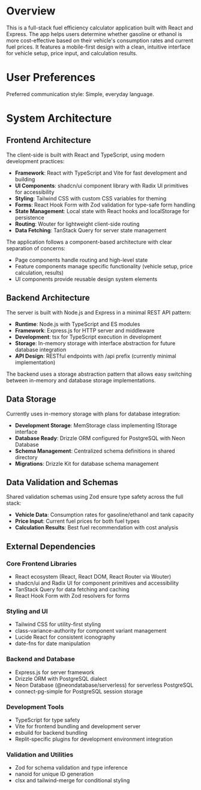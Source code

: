 # Overview

This is a full-stack fuel efficiency calculator application built with React and Express. The app helps users determine whether gasoline or ethanol is more cost-effective based on their vehicle's consumption rates and current fuel prices. It features a mobile-first design with a clean, intuitive interface for vehicle setup, price input, and calculation results.

# User Preferences

Preferred communication style: Simple, everyday language.

# System Architecture

## Frontend Architecture
The client-side is built with React and TypeScript, using modern development practices:

- **Framework**: React with TypeScript and Vite for fast development and building
- **UI Components**: shadcn/ui component library with Radix UI primitives for accessibility
- **Styling**: Tailwind CSS with custom CSS variables for theming
- **Forms**: React Hook Form with Zod validation for type-safe form handling
- **State Management**: Local state with React hooks and localStorage for persistence
- **Routing**: Wouter for lightweight client-side routing
- **Data Fetching**: TanStack Query for server state management

The application follows a component-based architecture with clear separation of concerns:
- Page components handle routing and high-level state
- Feature components manage specific functionality (vehicle setup, price calculation, results)
- UI components provide reusable design system elements

## Backend Architecture
The server is built with Node.js and Express in a minimal REST API pattern:

- **Runtime**: Node.js with TypeScript and ES modules
- **Framework**: Express.js for HTTP server and middleware
- **Development**: tsx for TypeScript execution in development
- **Storage**: In-memory storage with interface abstraction for future database integration
- **API Design**: RESTful endpoints with /api prefix (currently minimal implementation)

The backend uses a storage abstraction pattern that allows easy switching between in-memory and database storage implementations.

## Data Storage
Currently uses in-memory storage with plans for database integration:

- **Development Storage**: MemStorage class implementing IStorage interface
- **Database Ready**: Drizzle ORM configured for PostgreSQL with Neon Database
- **Schema Management**: Centralized schema definitions in shared directory
- **Migrations**: Drizzle Kit for database schema management

## Data Validation and Schemas
Shared validation schemas using Zod ensure type safety across the full stack:

- **Vehicle Data**: Consumption rates for gasoline/ethanol and tank capacity
- **Price Input**: Current fuel prices for both fuel types  
- **Calculation Results**: Best fuel recommendation with cost analysis

## External Dependencies

### Core Frontend Libraries
- React ecosystem (React, React DOM, React Router via Wouter)
- shadcn/ui and Radix UI for component primitives and accessibility
- TanStack Query for data fetching and caching
- React Hook Form with Zod resolvers for forms

### Styling and UI
- Tailwind CSS for utility-first styling
- class-variance-authority for component variant management
- Lucide React for consistent iconography
- date-fns for date manipulation

### Backend and Database
- Express.js for server framework
- Drizzle ORM with PostgreSQL dialect
- Neon Database (@neondatabase/serverless) for serverless PostgreSQL
- connect-pg-simple for PostgreSQL session storage

### Development Tools
- TypeScript for type safety
- Vite for frontend bundling and development server
- esbuild for backend bundling
- Replit-specific plugins for development environment integration

### Validation and Utilities
- Zod for schema validation and type inference
- nanoid for unique ID generation
- clsx and tailwind-merge for conditional styling
